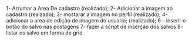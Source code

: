 1- Arrumar a Area De cadastro (realizado);
2- Adicionar a imagem ao cadastro (reaizado); 
3- mostarar a imagem no perfil (realizado);
4- adicionar a area de edição de imagem do usuario; (realizado);
6 - inserir o botão do salvo nas postagens
7-  fazer a script de inserção dos salvos 
8- listar os salvo em forma de grid

